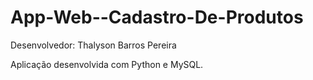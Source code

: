 # App-Web--Cadastro-De-Produtos

Desenvolvedor: Thalyson Barros Pereira

Aplicação desenvolvida com Python e MySQL.
